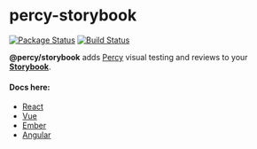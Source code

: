 # percy-storybook
[![Package Status](https://img.shields.io/npm/v/@percy/storybook.svg)](https://www.npmjs.com/package/@percy/storybook)
[![Build Status](https://travis-ci.org/percy/percy-storybook.svg?branch=master)](https://travis-ci.org/percy/percy-storybook)

**@percy/storybook** adds [Percy](https://percy.io) visual testing and reviews to your [**Storybook**](https://storybooks.js.org/).

#### Docs here:
- [React](https://docs.percy.io/docs/storybook)
- [Vue](https://docs.percy.io/docs/storybook)
- [Ember](https://docs.percy.io/docs/storybook)
- [Angular](https://docs.percy.io/docs/storybook)
